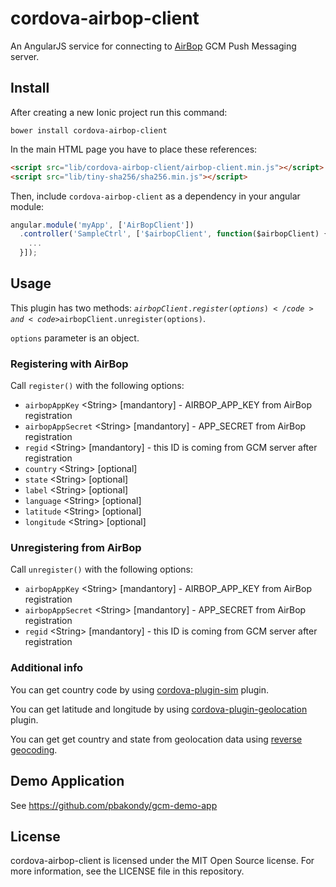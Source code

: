 # cordova-airbop-client

An AngularJS service for connecting to [AirBop](http://www.airbop.com/) GCM Push Messaging server.

## Install

After creating a new Ionic project run this command:

```
bower install cordova-airbop-client
```

In the main HTML page you have to place these references:

```html
<script src="lib/cordova-airbop-client/airbop-client.min.js"></script>
<script src="lib/tiny-sha256/sha256.min.js"></script>
```

Then, include <code>cordova-airbop-client</code> as a dependency in your angular module:

```js
angular.module('myApp', ['AirBopClient'])
  .controller('SampleCtrl', ['$airbopClient', function($airbopClient) {
    ...  
  }]);
```

## Usage

This plugin has two methods: <code>$airbopClient.register(options)</code> and <code>$airbopClient.unregister(options)</code>.

<code>options</code> parameter is an object.

### Registering with AirBop

Call <code>register()</code> with the following options:

* <code>airbopAppKey</code> &lt;String&gt; [mandantory] - AIRBOP_APP_KEY from AirBop registration
* <code>airbopAppSecret</code> &lt;String&gt; [mandantory] - APP_SECRET from AirBop registration
* <code>regid</code> &lt;String&gt; [mandantory] - this ID is coming from GCM server after registration
* <code>country</code> &lt;String&gt; [optional]
* <code>state</code> &lt;String&gt; [optional]
* <code>label</code> &lt;String&gt; [optional]
* <code>language</code> &lt;String&gt; [optional]
* <code>latitude</code> &lt;String&gt; [optional]
* <code>longitude</code> &lt;String&gt; [optional]

### Unregistering from AirBop

Call <code>unregister()</code> with the following options:

* <code>airbopAppKey</code> &lt;String&gt; [mandantory] - AIRBOP_APP_KEY from AirBop registration
* <code>airbopAppSecret</code> &lt;String&gt; [mandantory] - APP_SECRET from AirBop registration
* <code>regid</code> &lt;String&gt; [mandantory] - this ID is coming from GCM server after registration

### Additional info

You can get country code by using [cordova-plugin-sim](https://github.com/pbakondy/cordova-plugin-sim) plugin.

You can get latitude and longitude by using [cordova-plugin-geolocation](https://github.com/apache/cordova-plugin-geolocation) plugin.

You can get get country and state from geolocation data using [reverse geocoding](https://developers.google.com/maps/documentation/geocoding/?csw=1#ReverseGeocoding).


## Demo Application

See https://github.com/pbakondy/gcm-demo-app


## License

cordova-airbop-client is licensed under the MIT Open Source license. For more information, see the LICENSE file in this repository.
